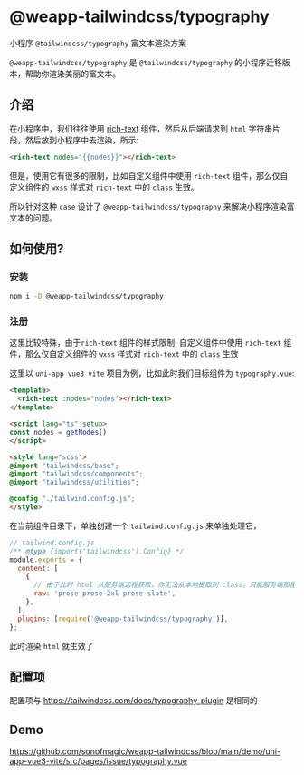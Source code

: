 # @weapp-tailwindcss/typography

小程序 `@tailwindcss/typography` 富文本渲染方案

`@weapp-tailwindcss/typography` 是 `@tailwindcss/typography` 的小程序迁移版本，帮助你渲染美丽的富文本。

## 介绍

在小程序中，我们往往使用 [rich-text](https://developers.weixin.qq.com/miniprogram/dev/component/rich-text.html) 组件，然后从后端请求到 `html` 字符串片段，然后放到小程序中去渲染，所示:

```html
<rich-text nodes="{{nodes}}"></rich-text>
```

但是，使用它有很多的限制，比如自定义组件中使用 `rich-text` 组件，那么仅自定义组件的 `wxss` 样式对 `rich-text` 中的 `class` 生效。

所以针对这种 `case` 设计了 `@weapp-tailwindcss/typography` 来解决小程序渲染富文本的问题。

## 如何使用?

### 安装

```sh
npm i -D @weapp-tailwindcss/typography
```

### 注册

这里比较特殊，由于`rich-text` 组件的样式限制: 自定义组件中使用 `rich-text` 组件，那么仅自定义组件的 `wxss` 样式对 `rich-text` 中的 `class` 生效

这里以 `uni-app vue3 vite` 项目为例，比如此时我们目标组件为 `typography.vue`:

```html
<template>
  <rich-text :nodes="nodes"></rich-text>
</template>

<script lang="ts" setup>
const nodes = getNodes()
</script>

<style lang="scss">
@import "tailwindcss/base";
@import "tailwindcss/components";
@import "tailwindcss/utilities";

@config "./tailwind.config.js";
</style>
```

在当前组件目录下，单独创建一个 `tailwind.config.js` 来单独处理它，

```js
// tailwind.config.js
/** @type {import('tailwindcss').Config} */
module.exports = {
  content: [
    {
      // 由于此时 html 从服务端远程获取，你无法从本地提取到 class，只能服务端那里用到什么 prose 你这就提取什么
      raw: 'prose prose-2xl prose-slate',
    },
  ],
  plugins: [require('@weapp-tailwindcss/typography')],
};

```

此时渲染 `html` 就生效了

## 配置项

配置项与 <https://tailwindcss.com/docs/typography-plugin> 是相同的

## Demo

<https://github.com/sonofmagic/weapp-tailwindcss/blob/main/demo/uni-app-vue3-vite/src/pages/issue/typography.vue>
